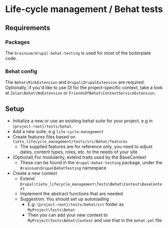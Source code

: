 # Life-cycle management / Behat tests

## Requirements
### Packages
The `brainsum/drupal-behat-testing` is used for most of the boilerplate code.
  
### Behat config

The `Behat\MinkExtension` and `Drupal\DrupalExtension` are required.
Optionally, if you'd like to use DI for the project-specific context,
take a look at `Zalas\Behat\NoExtension` or `FriendsOfBehat\ContextServiceExtension`.

## Setup
- Initialize a new or use an existing behat suite for your project, e.g in `{project-root}/tests/behat`.
- Add a new suite, e.g `life-cycle-management`
- Create features files based on `tieto_lifecycle_management/tests/src/Behat/features`
    - The supplied features are for reference only, you need to adjust dates, content types, roles, etc. to the needs of your site
- (Optional) For modularity, extend traits used by the BaseContext
    - These can be found in the `drupal-behat-testing` package, under the `Brainsum\DrupalBehatTesting` namespace
- Create a new context
    - Extend `Drupal\tieto_lifecycle_management\Tests\Behat\Context\BaseContext`
    - Implement the abstract functions that are needed
    - Suggestion: You should set up autoloading
        - E.g: `{project-root}/tests/behat/src` folder as `MyProject\Tests\Behat`
        - Then you can add your new context to `MyProject\Tests\Behat\Context` and use that in the `behat.yml` file
